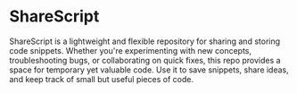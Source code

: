 # ShareScript
ShareScript is a lightweight and flexible repository for sharing and storing code snippets. Whether you're experimenting with new concepts, troubleshooting bugs, or collaborating on quick fixes, this repo provides a space for temporary yet valuable code. Use it to save snippets, share ideas, and keep track of small but useful pieces of code.
